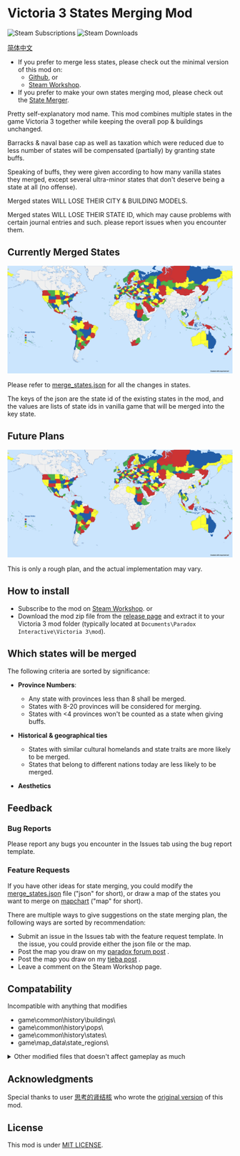 # Victoria 3 States Merging Mod

![Steam Subscriptions](https://img.shields.io/steam/subscriptions/3371693463?logo=steam)
![Steam Downloads](https://img.shields.io/steam/downloads/3371693463?logo=steam)

[简体中文](README_zh-CN.md)

- If you prefer to merge less states, please check out the minimal version of this mod on:
  - [Github](https://github.com/ShabbyGayBar/StateMergingMinimal), or
  - [Steam Workshop](https://steamcommunity.com/sharedfiles/filedetails/?id=3432100126).
- If you prefer to make your own states merging mod, please check out the [State Merger](https://github.com/ShabbyGayBar/StateMerger).

Pretty self-explanatory mod name. This mod combines multiple states in the game Victoria 3 together while keeping the overall pop & buildings unchanged.

Barracks & naval base cap as well as taxation which were reduced due to less number of states will be compensated (partially) by granting state buffs.

Speaking of buffs, they were given according to how many vanilla states they merged, except several ultra-minor states that don't deserve being a state at all (no offense).

Merged states WILL LOSE THEIR CITY & BUILDING MODELS.

Merged states WILL LOSE THEIR STATE ID, which may cause problems with certain journal entries and such. please report issues when you encounter them.

## Currently Merged States
![Currently Merged States](figures/Merge_States_current.png)

Please refer to [merge_states.json](merge_states.json) for all the changes in states.

The keys of the json are the state id of the existing states in the mod, and the values are lists of state ids in vanilla game that will be merged into the key state.

## Future Plans
![Future Plans](figures/Merge_States_objective.png)

This is only a rough plan, and the actual implementation may vary.

## How to install

- Subscribe to the mod on [Steam Workshop](https://steamcommunity.com/sharedfiles/filedetails/?id=3371693463).
or
- Download the mod zip file from the [release page](https://github.com/ShabbyGayBar/StateMerging/releases) and extract it to your Victoria 3 mod folder (typically located at `Documents\Paradox Interactive\Victoria 3\mod`).

## Which states will be merged

The following criteria are sorted by significance:

- **Province Numbers**: 
  - Any state with provinces less than 8 shall be merged.
  - States with 8-20 provinces will be considered for merging.
  - States with <4 provinces won't be counted as a state when giving buffs.

- **Historical & geographical ties**
  - States with similar cultural homelands and state traits are more likely to be merged.
  - States that belong to different nations today are less likely to be merged.

- **Aesthetics**

## Feedback

### Bug Reports

Please report any bugs you encounter in the Issues tab using the bug report template.

### Feature Requests

If you have other ideas for state merging, you could modify the [merge_states.json](merge_states.json) file ("json" for short), or draw a map of the states you want to merge on [mapchart](https://www.mapchart.net/victoria-3.html) ("map" for short).

There are multiple ways to give suggestions on the state merging plan, the following ways are sorted by recommendation:

- Submit an issue in the Issues tab with the feature request template. In the issue, you could provide either the json file or the map.
- Post the map you draw on my [paradox forum post](https://forum.paradoxplaza.com/forum/threads/brainstorm-tell-us-about-your-ideal-state-merging-plan.1726629/) .
- Post the map you draw on my [tieba post](https://tieba.baidu.com/p/9433803383?) .
- Leave a comment on the Steam Workshop page.

## Compatability

Incompatible with anything that modifies
- game\common\history\buildings\
- game\common\history\pops\
- game\common\history\states\
- game\map_data\state_regions\

<details>

<summary>Other modified files that doesn't affect gameplay as much</summary>

- game\common\ai_strategies
- game\common\character_templates
- game\common\company_types
- game\common\country_definitions
- game\common\country_formation
- game\common\decisions
- game\common\dynamic_country_names
- game\common\flag_definitions
- game\common\history\global
- game\common\journal_entries
- game\common\on_actions
- game\common\scripted_buttons
- game\common\scripted_effects
- game\common\scripted_triggers
- game\events
- game\localization\LANGUANGE\map

</details>

## Acknowledgments

Special thanks to user [思考的肾结核](https://steamcommunity.com/profiles/76561198104682926) who wrote the [original version](https://steamcommunity.com/sharedfiles/filedetails/?id=3254683348) of this mod.

## License

This mod is under [MIT LICENSE](LICENSE).
